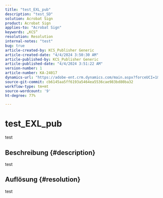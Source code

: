 ```yaml
---
title: "test_EXL_pub"
description: "test_SD"
solution: Acrobat Sign
product: Acrobat Sign
applies-to: "Acrobat Sign"
keywords: „KCS“
resolution: Resolution
internal-notes: "test"
bug: true
article-created-by: KCS_Publisher Generic
article-created-date: "4/4/2024 3:50:30 AM"
article-published-by: KCS_Publisher Generic
article-published-date: "4/4/2024 3:51:22 AM"
version-number: 1
article-number: KA-24017
dynamics-url: "https://adobe-ent.crm.dynamics.com/main.aspx?forceUCI=1&pagetype=entityrecord&etn=knowledgearticle&id=4d8d7675-36f2-ee11-904c-6045bd0065f9"
source-git-commit: cb6145aa5ff6193a5464ea5536cae983bd80ba32
workflow-type: tm+mt
source-wordcount: '9'
ht-degree: 77%

---
```


# test_EXL_pub


test

## Beschreibung {#description}

test

## Auflösung {#resolution}


test
